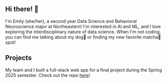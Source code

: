 ## Hi there! 👋

I'm Emily (she/her), a second year Data Science and Behavioral Neuroscience major at Northeastern! I'm interested in AI and ML, and I love exploring the interdisciplinary nature of data science. When I'm not coding, you can find me talking about my dog🐶 or finding my new favorite matcha🍵 spot!

## Projects
My team and I built a full-stack web app for a final project during the Spring 2025 semester. Check out the repo [here](https://github.com/abby-stevenson/AltitudeAnalysts)!


<!--
**emilygm3/emilygm3** is a ✨ _special_ ✨ repository because its `README.md` (this file) appears on your GitHub profile.

Here are some ideas to get you started:

- 🔭 I’m currently working on ...
- 🌱 I’m currently learning ...
- 👯 I’m looking to collaborate on ...
- 🤔 I’m looking for help with ...
- 💬 Ask me about ...
- 📫 How to reach me: ...
- 😄 Pronouns: ...
- ⚡ Fun fact: ...
-->
